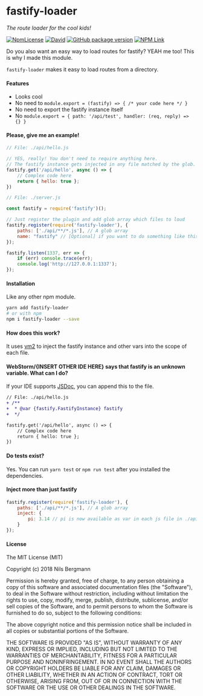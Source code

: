 # fastify-loader

_The route loader for the cool kids!_

[![NpmLicense](https://img.shields.io/npm/l/fastify-loader.svg?style=for-the-badge)](https://www.npmjs.com/package/fastify-loader)
[![David](https://img.shields.io/david/TheNoim/fastify-loader.svg?style=for-the-badge)](https://github.com/TheNoim/fastify-loader)
[![GitHub package version](https://img.shields.io/github/package-json/v/TheNoim/fastify-loader.svg?style=for-the-badge)](https://github.com/TheNoim/fastify-loader)
[![NPM Link](https://img.shields.io/badge/npm-fastify--loader-red.svg?style=for-the-badge)](https://www.npmjs.com/package/fastify-loader)

Do you also want an easy way to load routes for fastify? YEAH me too! This is why I made this module.

`fastify-loader` makes it easy to load routes from a directory.

#### Features

- Looks cool
- No need to `module.export = (fastify) => { /* your code here */ }` 
- No need to export the fastify instance itself
- No `module.export = { path: '/api/test', handler: (req, reply) => {} }`

#### Please, give me an example!

```javascript
// File: ./api/hello.js

// YES, really! You don't need to require anything here. 
// The fastify instance gets injected in any file matched by the glob.
fastify.get('/api/hello', async () => {
    // Complex code here
    return { hello: true };
})
```

```javascript
// File: ./server.js

const fastify = require('fastify')();

// Just register the plugin and add glob array which files to loud
fastify.register(require('fastify-loader'), {
    paths: ['./api/**/*.js'], // A glob array
    name: "fastify" // [Optional] if you want to do something like this: YOURNAMEHERE.get('/api/test')
});

fastify.listen(1337, err => {
    if (err) console.trace(err);
    console.log('http://127.0.0.1:1337');
});
```

#### Installation

Like any other npm module.

```bash
yarn add fastify-loader
# or with npm
npm i fastify-loader --save
```

#### How does this work?

It uses [vm2](https://github.com/patriksimek/vm2) to inject the fastify instance and other vars into the scope of each file.

#### WebStorm/{INSERT OTHER IDE HERE} says that fastify is an unknown variable. What can I do?

If your IDE supports [JSDoc](http://usejsdoc.org/), you can append this to the file.

```diff
// File: ./api/hello.js
+ /**
+  * @var {fastify.FastifyInstance} fastify
+  */

fastify.get('/api/hello', async () => {
    // Complex code here
    return { hello: true };
})
```

#### Do tests exist?

Yes. You can run `yarn test` or `npm run test` after you installed the dependencies.

#### Inject more than just fastify

```javascript
fastify.register(require('fastify-loader'), {
    paths: ['./api/**/*.js'], // A glob array
    inject: {
        pi: 3.14 // pi is now available as var in each js file in ./api
    }
});
```

#### License

The MIT License (MIT)

Copyright (c) 2018 Nils Bergmann

Permission is hereby granted, free of charge, to any person obtaining a copy
of this software and associated documentation files (the "Software"), to deal
in the Software without restriction, including without limitation the rights
to use, copy, modify, merge, publish, distribute, sublicense, and/or sell
copies of the Software, and to permit persons to whom the Software is
furnished to do so, subject to the following conditions:

The above copyright notice and this permission notice shall be included in all
copies or substantial portions of the Software.

THE SOFTWARE IS PROVIDED "AS IS", WITHOUT WARRANTY OF ANY KIND, EXPRESS OR
IMPLIED, INCLUDING BUT NOT LIMITED TO THE WARRANTIES OF MERCHANTABILITY,
FITNESS FOR A PARTICULAR PURPOSE AND NONINFRINGEMENT. IN NO EVENT SHALL THE
AUTHORS OR COPYRIGHT HOLDERS BE LIABLE FOR ANY CLAIM, DAMAGES OR OTHER
LIABILITY, WHETHER IN AN ACTION OF CONTRACT, TORT OR OTHERWISE, ARISING FROM,
OUT OF OR IN CONNECTION WITH THE SOFTWARE OR THE USE OR OTHER DEALINGS IN THE
SOFTWARE.


